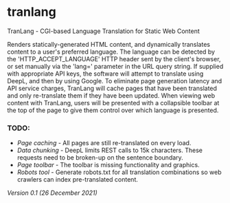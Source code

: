 # tranlang
TranLang - CGI-based Language Translation for Static Web Content

Renders statically-generated HTML content, and dynamically translates content to a user's preferred language.  The language can be detected by the 'HTTP_ACCEPT_LANGUAGE' HTTP header sent by the client's browser, or set manually via the 'lang=' parameter in the URL query string.  If supplied with appropriate API keys, the software will attempt to translate using DeepL, and then by using Google.  To eliminate page generation latency and API service charges, TranLang will cache pages that have been translated and only re-translate them if they have been updated.  When viewing web content with TranLang, users will be presented with a collapsible toolbar at the top of the page to give them control over which language is presented.

### TODO:
- _Page caching_  - All pages are still re-translated on every load.
- _Data chunking_ - DeepL limits REST calls to 15k characters.  These requests need to be broken-up on the sentence boundary.
- _Page toolbar_  - The toolbar is missing functionality and graphics.
- _Robots tool_   - Generate robots.txt for all translation combinations so web crawlers can index pre-translated content.

_Version 0.1 (26 December 2021)_
